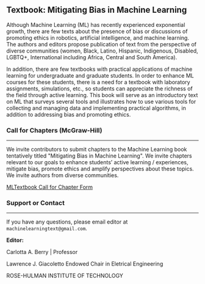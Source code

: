 ## Textbook: Mitigating Bias in Machine Learning 

Although Machine Learning (ML) has recently experienced exponential growth, there are few texts about the presence of bias or discussions of promoting ethics in robotics, artificial intelligence, and machine learning. The authors and editors propose publication of text from the perspective of diverse communities (women, Black, Latino, Hispanic, Indigenous, Disabled, LGBTQ+, International including Africa, Central and South America). 

In addition, there are few textbooks with practical applications of machine learning for undergraduate and graduate students. In order to enhance ML courses for these students, there is a need for a textbook with laboratory assignments, simulations, etc., so students can appreciate the richness of the field through active learning. This book will serve as an introductory text on ML that surveys several tools and illustrates how to use various tools for collecting and managing data and implementing practical algorithms, in addition to addressing bias and promoting ethics.


### Call for Chapters (McGraw-Hill)
--- 

We invite contributors to submit chapters to the Machine Learning book tentatively titled "Mitigating Bias in Machine Learning". We invite chapters relevant to our goals to enhance students’ active learning / experiences, mitigate bias, promote ethics and amplify perspectives about these topics. We invite authors from diverse communities.

[MLTextbook Call for Chapter Form](http://bit.ly/MLTextbook)


### Support or Contact
--- 
If you have any questions, please email editor at `machinelearningtext@gmail.com`.

**Editor:** 

Carlotta A. Berry | Professor

Lawrence J. Giacoletto Endowed Chair in Eletrical Engineering

ROSE-HULMAN INSTITUTE OF TECHNOLOGY
